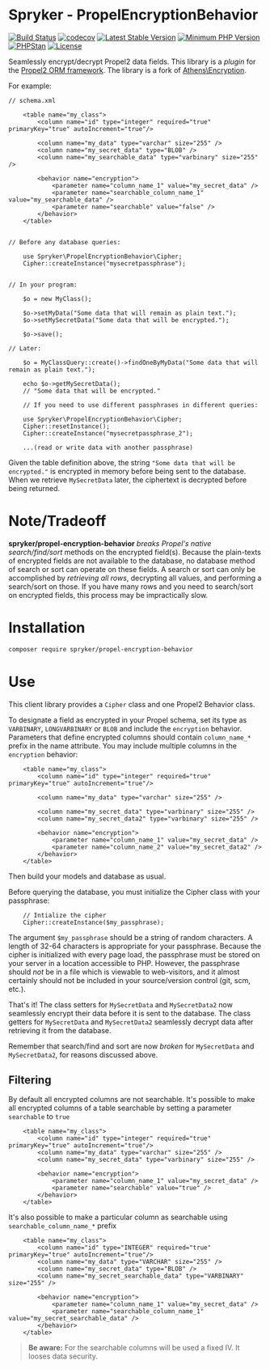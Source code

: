 # Spryker - PropelEncryptionBehavior

[![Build Status](https://github.com/spryker/propel-encryption-behavior/workflows/CI/badge.svg?branch=master)](https://github.com/spryker/propel-encryption-behavior/actions?query=workflow%3ACI+branch%3Amaster)
[![codecov](https://codecov.io/gh/spryker/propel-encryption-behavior/branch/master/graph/badge.svg?token=L1thFB9nOG)](https://codecov.io/gh/spryker/propel-encryption-behavior)
[![Latest Stable Version](https://poser.pugx.org/spryker/propel-encryption-behavior/v/stable.svg)](https://packagist.org/packages/spryker/propel-encryption-behavior)
[![Minimum PHP Version](https://img.shields.io/badge/php-%3E%3D%207.3-8892BF.svg)](https://php.net/)
[![PHPStan](https://img.shields.io/badge/PHPStan-level%208-brightgreen.svg?style=flat)](https://phpstan.org/)
[![License](https://poser.pugx.org/spryker/propel-encryption-behavior/license)](https://packagist.org/packages/spryker/propel-encryption-behavior)

Seamlessly encrypt/decrypt Propel2 data fields. This library is a *plugin* for the [Propel2 ORM framework](http://propelorm.org/).
The library is a fork of [Athens\Encryption](https://github.com/AthensFramework/Encryption). 

For example:

```
// schema.xml

    <table name="my_class">
        <column name="id" type="integer" required="true" primaryKey="true" autoIncrement="true"/>

        <column name="my_data" type="varchar" size="255" />
        <column name="my_secret_data" type="BLOB" />
        <column name="my_searchable_data" type="varbinary" size="255" />

        <behavior name="encryption">
            <parameter name="column_name_1" value="my_secret_data" />
            <parameter name="searchable_column_name_1" value="my_searchable_data" />
            <parameter name="searchable" value="false" />
        </behavior>
    </table>


// Before any database queries:

    use Spryker\PropelEncryptionBehavior\Cipher;
    Cipher::createInstance("mysecretpassphrase");


// In your program:

    $o = new MyClass();

    $o->setMyData("Some data that will remain as plain text.");
    $o->setMySecretData("Some data that will be encrypted.");

    $o->save();

// Later:

    $o = MyClassQuery::create()->findOneByMyData("Some data that will remain as plain text.");

    echo $o->getMySecretData();
    // "Some data that will be encrypted."

    // If you need to use different passphrases in different queries:

    use Spryker\PropelEncryptionBehavior\Cipher;
    Cipher::resetInstance();
    Cipher::createInstance("mysecretpassphrase_2");
    
    ...(read or write data with another passphrase)

```

Given the table definition above, the string `"Some data that will be encrypted."` is encrypted in memory before being sent to the database. When we retrieve `MySecretData` later, the ciphertext is decrypted before being returned.

Note/Tradeoff
=============

**spryker/propel-encryption-behavior** *breaks Propel's native search/find/sort* methods on the encrypted field(s). Because the plain-texts of encrypted fields are not available to the database, no database method of search or sort can operate on these fields. A search or sort can only be accomplished by *retrieving all rows*, decrypting all values, and performing a search/sort on those. If you have many rows and you need to search/sort on encrypted fields, this process may be impractically slow.

Installation
===============
```BASH
composer require spryker/propel-encryption-behavior
```
Use
===

This client library provides a `Cipher` class and one Propel2 Behavior class.

To designate a field as encrypted in your Propel schema, set its type as `VARBINARY`, `LONGVARBINARY` or `BLOB` and include the `encryption` behavior.
Parameters that define encrypted columns should contain `column_name_*` prefix in the name attribute.
You may include multiple columns in the `encryption` behavior:

```
    <table name="my_class">
        <column name="id" type="integer" required="true" primaryKey="true" autoIncrement="true"/>

        <column name="my_data" type="varchar" size="255" />

        <column name="my_secret_data" type="varbinary" size="255" />
        <column name="my_secret_data2" type="varbinary" size="255" />

        <behavior name="encryption">
            <parameter name="column_name_1" value="my_secret_data" />
            <parameter name="column_name_2" value="my_secret_data2" />
        </behavior>
    </table>
```

Then build your models and database as usual.

Before querying the database, you must initialize the Cipher class with your passphrase:

```
    // Intialize the cipher
    Cipher::createInstance($my_passphrase);
```

The argument `$my_passphrase` should be a string of random characters. A length of 32-64 characters is appropriate for your passphrase. Because the cipher is initialized with every page load, the passphrase must be stored on your server in a location accessible to PHP. However, the passphrase should *not* be in a file which is viewable to web-visitors, and it almost certainly should not be included in your source/version control (git, scm, etc.).

That's it! The class setters for `MySecretData` and `MySecretData2` now seamlessly encrypt their data before it is sent to the database. The class getters for `MySecretData` and `MySecretData2` seamlessly decrypt data after retrieving it from the database.

Remember that search/find and sort are now *broken* for `MySecretData` and `MySecretData2`, for reasons discussed above.

## Filtering
By default all encrypted columns are not searchable. It's possible to make all encrypted columns of a table searchable by setting a parameter `searchable` to `true`
```
    <table name="my_class">
        <column name="id" type="integer" required="true" primaryKey="true" autoIncrement="true"/>
        <column name="my_data" type="varchar" size="255" />
        <column name="my_secret_data" type="varbinary" size="255" />

        <behavior name="encryption">
            <parameter name="column_name_1" value="my_secret_data" />
            <parameter name="searchable" value="true" />
        </behavior>
    </table>
```
It's also possible to make a particular column as searchable using `searchable_column_name_*` prefix
```
    <table name="my_class">
        <column name="id" type="INTEGER" required="true" primaryKey="true" autoIncrement="true"/>
        <column name="my_data" type="VARCHAR" size="255" />
        <column name="my_secret_data" type="BLOB" />
        <column name="my_secret_searchable_data" type="VARBINARY" size="255" />

        <behavior name="encryption">
            <parameter name="column_name_1" value="my_secret_data" />
            <parameter name="searchable_column_name_1" value="my_secret_searchable_data" />
        </behavior>
    </table>
```
> **Be aware:** For the searchable columns will be used a fixed IV. It looses data security.
